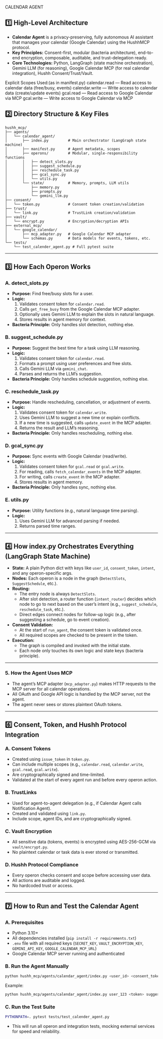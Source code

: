 
CALENDAR AGENT  

## 1️⃣ **High-Level Architecture**

- **Calendar Agent** is a privacy-preserving, fully autonomous AI assistant that manages your calendar (Google Calendar) using the HushhMCP protocol.
- **Key Principles:** Consent-first, modular (bacteria architecture), end-to-end encryption, composable, auditable, and trust-delegation ready.
- **Core Technologies:** Python, LangGraph (state machine orchestration), Gemini LLM (for reasoning), Google Calendar MCP (for real calendar integration), Hushh Consent/Trust/Vault.

Explicit Scopes Used:(as in manifest.py)
calendar.read — Read access to calendar data (free/busy, events)
calendar.write — Write access to calendar data (create/update events)
gcal.read — Read access to Google Calendar via MCP
gcal.write — Write access to Google Calendar via MCP

## 2️⃣ **Directory Structure & Key Files**

```
hushh_mcp/
├── agents/
│   └── calendar_agent/
│       ├── index.py         # Main orchestrator (LangGraph state machine)
│       ├── manifest.py      # Agent metadata, scopes
│       ├── operons/         # Modular, single-responsibility functions
│       │   ├── detect_slots.py
│       │   ├── suggest_schedule.py
│       │   ├── reschedule_task.py
│       │   ├── gcal_sync.py
│       │   └── utils.py
│       └── state/           # Memory, prompts, LLM utils
│           ├── memory.py
│           ├── prompts.py
│           └── gemini_llm.py
├── consent/
│   └── token.py             # Consent token creation/validation
├── trust/
│   └── link.py              # TrustLink creation/validation
├── vault/
│   └── encrypt.py           # Encryption/decryption APIs
├── external_mcp/
│   └── google_calendar/
│       ├── mcp_adapter.py   # Google Calendar MCP adapter
│       └── schemas.py       # Data models for events, tokens, etc.
└── tests/
    └── test_calender_agent.py # Full pytest suite
```

---

## 3️⃣ **How Each Operon Works**

### **A. detect_slots.py**
- **Purpose:** Find free/busy slots for a user.
- **Logic:**  
  1. Validates consent token for `calendar.read`.
  2. Calls `get_free_busy` from the Google Calendar MCP adapter.
  3. Optionally uses Gemini LLM to explain the slots in natural language.
  4. Stores results in agent memory for context.
- **Bacteria Principle:** Only handles slot detection, nothing else.

### **B. suggest_schedule.py**
- **Purpose:** Suggest the best time for a task using LLM reasoning.
- **Logic:**  
  1. Validates consent token for `calendar.read`.
  2. Formats a prompt using user preferences and free slots.
  3. Calls Gemini LLM via `gemini_chat`.
  4. Parses and returns the LLM’s suggestion.
- **Bacteria Principle:** Only handles schedule suggestion, nothing else.

### **C. reschedule_task.py**
- **Purpose:** Handle rescheduling, cancellation, or adjustment of events.
- **Logic:**  
  1. Validates consent token for `calendar.write`.
  2. Uses Gemini LLM to suggest a new time or explain conflicts.
  3. If a new time is suggested, calls `update_event` in the MCP adapter.
  4. Returns the result and LLM’s reasoning.
- **Bacteria Principle:** Only handles rescheduling, nothing else.

### **D. gcal_sync.py**
- **Purpose:** Sync events with Google Calendar (read/write).
- **Logic:**  
  1. Validates consent token for `gcal.read` or `gcal.write`.
  2. For reading, calls `fetch_calendar_events` in the MCP adapter.
  3. For writing, calls `create_event` in the MCP adapter.
  4. Stores results in agent memory.
- **Bacteria Principle:** Only handles sync, nothing else.

### **E. utils.py**
- **Purpose:** Utility functions (e.g., natural language time parsing).
- **Logic:**  
  1. Uses Gemini LLM for advanced parsing if needed.
  2. Returns parsed time ranges.

---

## 4️⃣ **How index.py Orchestrates Everything (LangGraph State Machine)**

- **State:** A plain Python dict with keys like `user_id`, `consent_token`, `intent`, and any operon-specific args.
- **Nodes:** Each operon is a node in the graph (`DetectSlots`, `SuggestSchedule`, etc.).
- **Routing:**  
  - The entry node is always `DetectSlots`.
  - After slot detection, a router function (`intent_router`) decides which node to go to next based on the user’s intent (e.g., `suggest_schedule`, `reschedule_task`, etc.).
  - Direct edges connect nodes for follow-up logic (e.g., after suggesting a schedule, go to event creation).
- **Consent Validation:**  
  - At the start of `run_agent`, the consent token is validated once.
  - All required scopes are checked to be present in the token.
- **Execution:**  
  - The graph is compiled and invoked with the initial state.
  - Each node only touches its own logic and state keys (bacteria principle).

---


### **5. How the Agent Uses MCP**
- The agent’s MCP adapter (`mcp_adapter.py`) makes HTTP requests to the MCP server for all calendar operations.
- All OAuth and Google API logic is handled by the MCP server, not the agent.
- The agent never sees or stores plaintext OAuth tokens.

---

## 6️⃣ **Consent, Token, and Hushh Protocol Integration**

### **A. Consent Tokens**
- Created using `issue_token` in `token.py`.
- Can include multiple scopes (e.g., `calendar.read`, `calendar.write`, `gcal.read`, `gcal.write`).
- Are cryptographically signed and time-limited.
- Validated at the start of every agent run and before every operon action.

### **B. TrustLinks**
- Used for agent-to-agent delegation (e.g., if Calendar Agent calls Notification Agent).
- Created and validated using `link.py`.
- Include scope, agent IDs, and are cryptographically signed.

### **C. Vault Encryption**
- All sensitive data (tokens, events) is encrypted using AES-256-GCM via `vault/encrypt.py`.
- No plaintext calendar or task data is ever stored or transmitted.

### **D. Hushh Protocol Compliance**
- Every operon checks consent and scope before accessing user data.
- All actions are auditable and logged.
- No hardcoded trust or access.

---

## 7️⃣ **How to Run and Test the Calendar Agent**

### **A. Prerequisites**
- Python 3.10+
- All dependencies installed (`pip install -r requirements.txt`)
- `.env` file with all required keys (`SECRET_KEY`, `VAULT_ENCRYPTION_KEY`, `GEMINI_API_KEY`, `GOOGLE_CALENDAR_MCP_URL`)
- Google Calendar MCP server running and authenticated

### **B. Run the Agent Manually**
```sh
python hushh_mcp/agents/calendar_agent/index.py <user_id> <consent_token> <intent> <json_args>
```
Example:
```sh
python hushh_mcp/agents/calendar_agent/index.py user_123 <token> suggest_schedule '{"detect_slots_args": {"time_min": "...", "time_max": "..."}}'
```

### **C. Run the Test Suite**
```sh
PYTHONPATH=. pytest tests/test_calender_agent.py
```
- This will run all operon and integration tests, mocking external services for speed and reliability.







